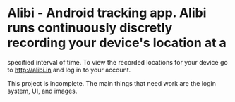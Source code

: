 # Alibi - Android tracking app. Alibi runs continuously discretly recording your device's location at a 
specified interval of time. To view the recorded locations for your device go to http://alibi.in and log in to your account. 

This project is incomplete. The main things that need work are the login system, UI, and images. 
